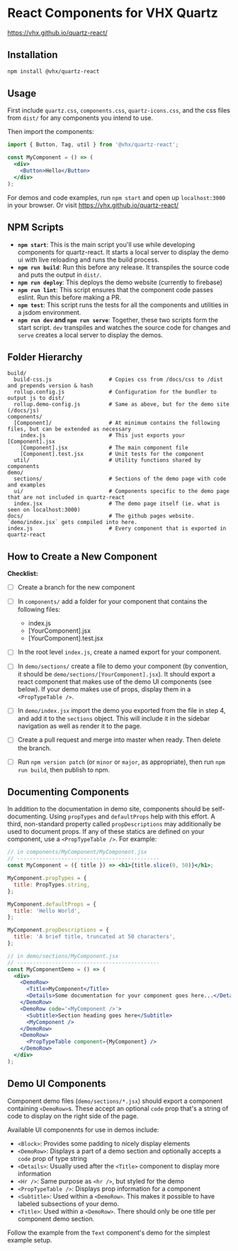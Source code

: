 # React Components for VHX Quartz

https://vhx.github.io/quartz-react/


## Installation

```bash
npm install @vhx/quartz-react
```


## Usage

First include `quartz.css`, `components.css`, `quartz-icons.css`, and the css files from `dist/` for any components you intend to use.

Then import the components:
```jsx
import { Button, Tag, util } from '@vhx/quartz-react';

const MyComponent = () => (
  <div>
    <Button>Hello</Button>
  </div>
);
```

For demos and code examples, run `npm start` and open up `localhost:3000` in your browser. Or visit https://vhx.github.io/quartz-react/


## NPM Scripts

- **`npm start`**: This is the main script you'll use while developing components for quartz-react. It starts a local server to display the demo ui with live reloading and runs the build process.
- **`npm run build`**: Run this before any release. It transpiles the source code and puts the output in `dist/`.
- **`npm run deploy`**: This deploys the demo website (currently to firebase)
- **`npm run lint`**: This script ensures that the component code passes eslint. Run this before making a PR.
- **`npm test`**: This script runs the tests for all the components and utilities in a jsdom environment.
- **`npm run dev` and `npm run serve`**: Together, these two scripts form the start script. `dev` transpiles and watches the source code for changes and `serve` creates a local server to display the demos.


## Folder Hierarchy
```
build/
  build-css.js                  # Copies css from /docs/css to /dist and prepends version & hash
  rollup.config.js              # Configuration for the bundler to output js to dist/
  rollup.demo-config.js         # Same as above, but for the demo site (/docs/js)
components/
  [Component]/                  # At minimum contains the following files, but can be extended as necessary
    index.js                    # This just exports your [Component].jsx
    [Component].jsx             # The main component file
    [Component].test.jsx        # Unit tests for the component
  util/                         # Utility functions shared by components
demo/
  sections/                     # Sections of the demo page with code and examples
  ui/                           # Components specific to the demo page that are not included in quartz-react
  index.jsx                     # The demo page itself (ie. what is seen on localhost:3000)
docs/                           # The github pages website. `demo/index.jsx` gets compiled into here.
index.js                        # Every component that is exported in quartz-react
```


## How to Create a New Component

**Checklist:**
- [ ] Create a branch for the new component
- [ ] In `components/` add a folder for your component that contains the following files:
    - index.js
    - [YourComponent].jsx
    - [YourComponent].test.jsx
- [ ] In the root level `index.js`, create a named export for your component.
- [ ] In `demo/sections/` create a file to demo your component (by convention, it should be `demo/sections/[YourComponent].jsx`). It should export a react component that makes use of the demo UI components (see below). If your demo makes use of props, display them in a `<PropTypeTable />`.
- [ ] In `demo/index.jsx` import the demo you exported from the file in step 4, and add it to the `sections` object. This will include it in the sidebar navigation as well as render it to the page.
- [ ] Create a pull request and merge into master when ready. Then delete the branch.
- [ ] Run `npm version patch` (or `minor` or `major`, as appropriate), then run `npm run build`, then publish to npm.


## Documenting Components

In addition to the documentation in demo site, components should be self-documenting. Using `propTypes` and `defaultProps` help with this effort. A third, non-standard property called `propDescriptions` may additionally be used to document props.
If any of these statics are defined on your component, use a `<PropTypeTable />`. For example:

```jsx
// in components/MyComponent/MyComponent.jsx
// ---------------------------------------------
const MyComponent = ({ title }) => <h1>{title.slice(0, 50)}</h1>;

MyComponent.propTypes = {
  title: PropTypes.string,
};

MyComponent.defaultProps = {
  title: 'Hello World',
};

MyComponent.propDescriptions = {
  title: 'A brief title, truncated at 50 characters',
};

// in demo/sections/MyComponent.jsx
// ---------------------------------------------
const MyComponentDemo = () => (
  <div>
    <DemoRow>
      <Title>MyComponent</Title>
      <Details>Some documentation for your component goes here...</Details>
    </DemoRow>
    <DemoRow code='<MyComponent />'>
      <Subtitle>Section heading goes here</Subtitle>
      <MyComponent />
    </DemoRow>
    <DemoRow>
      <PropTypeTable component={MyComponent} />
    </DemoRow>
  </div>
);
```

## Demo UI Components

Component demo files (`demo/sections/*.jsx`) should export a component containing `<DemoRow>`s. These accept an optional `code` prop that's a string of code to display on the right side of the page.

Available UI componennts for use in demos include:
- `<Block>`: Provides some padding to nicely display elements
- `<DemoRow>`: Displays a part of a demo section and optionally accepts a `code` prop of type string
- `<Details>`: Usually used after the `<Title>` component to display more information
- `<Hr />`: Same purpose as `<hr />`, but styled for the demo
- `<PropTypeTable />`: Displays prop information for a component
- `<Subtitle>`: Used within a `<DemoRow>`. This makes it possible to have labeled subsections of your demo.
- `<Title>`: Used within a `<DemoRow>`. There should only be one title per component demo section.

Follow the example from the `Text` component's demo for the simplest example setup.
